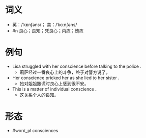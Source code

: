 # 词义
- 英：/ˈkɒnʃəns/； 美：/ˈkɑːnʃəns/
- #n 良心；良知；凭良心；内疚；愧疚
# 例句
- Lisa struggled with her conscience before talking to the police .
	- 莉萨经过一番良心上的斗争，终于对警方说了。
- Her conscience pricked her as she lied to her sister .
	- 她对姐姐撒谎时良心上感到很不安。
- This is a matter of individual conscience .
	- 这关系个人的良知。
# 形态
- #word_pl consciences
